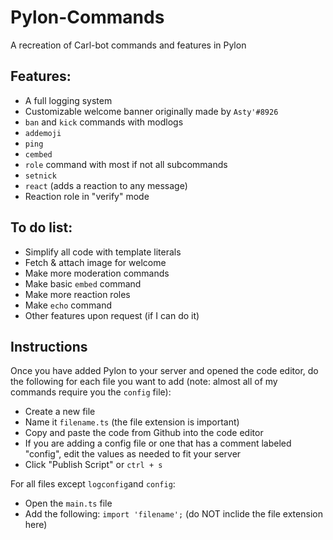 # Pylon-Commands
A recreation of Carl-bot commands and features in Pylon
## Features:
- A full logging system
- Customizable welcome banner originally made by `Asty'#8926`
- `ban` and `kick` commands with modlogs
- `addemoji`
- `ping`
- `cembed`
- `role` command with most if not all subcommands
- `setnick`
- `react` (adds a reaction to any message)
- Reaction role in "verify" mode

## To do list:
- Simplify all code with template literals
- Fetch & attach image for welcome
- Make more moderation commands
- Make basic `embed` command
- Make more reaction roles
- Make `echo` command
- Other features upon request (if I can do it)

## Instructions
Once you have added Pylon to your server and opened the code editor, do the following for each file you want to add (note: almost all of my commands require you the `config` file):
- Create a new file
- Name it `filename.ts` (the file extension is important)
- Copy and paste the code from Github into the code editor
- If you are adding a config file or one that has a comment labeled "config", edit the values as needed to fit your server
- Click "Publish Script" or `ctrl + s`

For all files except `logconfig`and `config`:
- Open the `main.ts` file
- Add the following:
```import 'filename';```
(do NOT inclide the file extension here)
